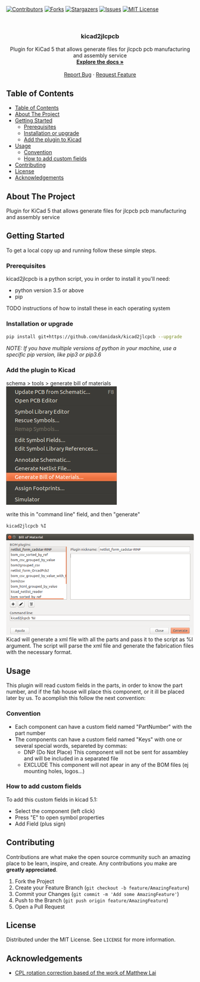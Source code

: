 <!--
*** Template from https://github.com/othneildrew/Best-README-Template
*** markdown refecence https://www.markdownguide.org/basic-syntax/#reference-style-links
-->


[![Contributors][contributors-shield]][contributors-url]
[![Forks][forks-shield]][forks-url]
[![Stargazers][stars-shield]][stars-url]
[![Issues][issues-shield]][issues-url]
[![MIT License][license-shield]][license-url]


<br />
<p align="center">
  <h3 align="center">kicad2jlcpcb</h3>
  <p align="center">
    Plugin for KiCad 5 that allows generate files for jlcpcb pcb manufacturing and assembly service
    <br />
    <a href="https://github.com/danidask/kicad2jlcpcb"><strong>Explore the docs »</strong></a>
    <br />
    <br />
    <a href="https://github.com/danidask/kicad2jlcpcb/issues">Report Bug</a>
    ·
    <a href="https://github.com/danidask/kicad2jlcpcb/issues">Request Feature</a>
  </p>
</p>



<!-- TABLE OF CONTENTS -->
## Table of Contents

- [Table of Contents](#table-of-contents)
- [About The Project](#about-the-project)
- [Getting Started](#getting-started)
  - [Prerequisites](#prerequisites)
  - [Installation or upgrade](#installation-or-upgrade)
  - [Add the plugin to Kicad](#add-the-plugin-to-kicad)
- [Usage](#usage)
  - [Convention](#convention)
  - [How to add custom fields](#how-to-add-custom-fields)
- [Contributing](#contributing)
- [License](#license)
- [Acknowledgements](#acknowledgements)



<!-- ABOUT THE PROJECT -->
## About The Project

Plugin for KiCad 5 that allows generate files for jlcpcb pcb manufacturing and assembly service


<!-- GETTING STARTED -->
## Getting Started

To get a local copy up and running follow these simple steps.


### Prerequisites

kicad2jlcpcb is a python script, you in order to install it you'll need:
* python version 3.5 or above
* pip

TODO instructions of how to install these in each operating system

### Installation or upgrade

```sh
pip install git+https://github.com/danidask/kicad2jlcpcb --upgrade
```
<em>NOTE: If you have multiple versions of python in your machine, use a specific pip version, like pip3 or pip3.6</em>


### Add the plugin to Kicad



schema > tools > generate bill of materials
<img src="images/screenshot_01.png" alt="screenshot">

write this in "command line" field, and then "generate"
```sh
kicad2jlcpcb %I
```
<img src="images/screenshot_02.png" alt="screenshot">
Kicad will generate a xml file with all the parts and pass it to the script as %I argument. The script will parse the xml file and generate the fabrication files with the necessary format.


<!-- USAGE EXAMPLES -->
## Usage
  This plugin will read custom fields in the parts, in order to know the part number, and if the fab house will place this component, or it ill be placed later by us. To acomplish this follow the next convention:

### Convention

- Each component can have a custom field named "PartNumber" with the part number
- The components can have a custom field named "Keys" with one or several special words, separeted by commas:
  - DNP  (Do Not Place) This component will not be sent for assambley and will be included in a separated file
  - EXCLUDE This component will not apear in any of the BOM files (ej mounting holes, logos...)

### How to add custom fields

To add this custom fields in kicad 5.1:
- Select the component (left click)
- Press "E" to open symbol properties
- Add Field (plus sign)



<!-- CONTRIBUTING -->
## Contributing

Contributions are what make the open source community such an amazing place to be learn, inspire, and create. Any contributions you make are **greatly appreciated**.

1. Fork the Project
2. Create your Feature Branch (`git checkout -b feature/AmazingFeature`)
3. Commit your Changes (`git commit -m 'Add some AmazingFeature'`)
4. Push to the Branch (`git push origin feature/AmazingFeature`)
5. Open a Pull Request



<!-- LICENSE -->
## License

Distributed under the MIT License. See `LICENSE` for more information.


<!-- ACKNOWLEDGEMENTS -->
## Acknowledgements

* [CPL rotation correction based of the work of Matthew Lai](https://github.com/matthewlai/JLCKicadTools)



<!-- MARKDOWN LINKS & IMAGES -->
<!-- https://www.markdownguide.org/basic-syntax/#reference-style-links -->
[contributors-shield]: https://img.shields.io/github/contributors/danidask/repo.svg?style=flat-square
[contributors-url]: https://github.com/danidask/repo/graphs/contributors
[forks-shield]: https://img.shields.io/github/forks/danidask/repo.svg?style=flat-square
[forks-url]: https://github.com/danidask/repo/network/members
[stars-shield]: https://img.shields.io/github/stars/danidask/repo.svg?style=flat-square
[stars-url]: https://github.com/danidask/repo/stargazers
[issues-shield]: https://img.shields.io/github/issues/danidask/repo.svg?style=flat-square
[issues-url]: https://github.com/danidask/repo/issues
[license-shield]: https://img.shields.io/github/license/danidask/repo.svg?style=flat-square
[license-url]: https://github.com/danidask/repo/blob/master/LICENSE.txt
